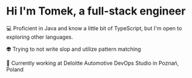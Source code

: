 # Hi I'm Tomek, a full-stack engineer

💻 Proficient in Java and know a little bit of TypeScript, but I'm open to exploring other languages.

👽 Trying to not write slop and utilize pattern matching

💼 Currently working at Deloitte Automotive DevOps Studio in Poznań, Poland
